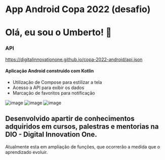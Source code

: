 # App Android Copa 2022 (desafio)
# Olá, eu sou o Umberto! 👋
### API
https://digitalinnovationone.github.io/copa-2022-android/api.json

#### Aplicação Android construido com Kotlin

* Utilização de Compose para estilizar a tela
* Acesso a API para exibir os dados
* Marcação de favoritos para notificação

![image]()
![image]()
![image]()

## Desenvolvido apartir de conhecimentos adquiridos em cursos, palestras e mentorias na DIO - Digital Innovation One.

Atualmente esta em ampliação de funções, que ocorrerão a medida que o aprendizado evoluir.